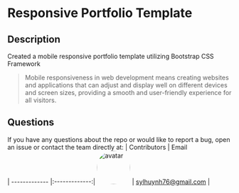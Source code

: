 # Responsive Portfolio Template

## Description
Created a mobile responsive portfolio template utilizing Bootstrap CSS Framework

>Mobile responsiveness in web development means creating websites and applications that can adjust and display well on different devices and screen sizes, providing a smooth and user-friendly experience for all visitors.

## Questions

If you have any questions about the repo or would like to report a bug, open an issue or contact the team directly at:
| Contributors       | Email        
| ------------- |:-------------:|
[<img src="https://avatars2.githubusercontent.com/u/60867374?v=4" alt="avatar" style="border-radius: 75px" width="75"/>](https://https://github.com/sylhuynh)   | sylhuynh76@gmail.com |